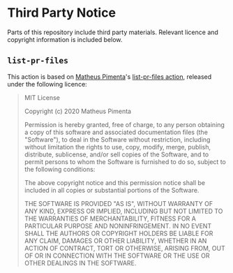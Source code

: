 # Third Party Notice

Parts of this repository include third party materials.
Relevant licence and copyright information is included below.

## `list-pr-files`

This action is based on [Matheus Pimenta](https://github.com/matheuspiment)'s [list-pr-files action](https://github.com/matheuspiment/list-pr-files), released under the following licence:

> MIT License
> 
> Copyright (c) 2020 Matheus Pimenta
> 
> Permission is hereby granted, free of charge, to any person obtaining a copy
> of this software and associated documentation files (the "Software"), to deal
> in the Software without restriction, including without limitation the rights
> to use, copy, modify, merge, publish, distribute, sublicense, and/or sell
> copies of the Software, and to permit persons to whom the Software is
> furnished to do so, subject to the following conditions:
> 
> The above copyright notice and this permission notice shall be included in all
> copies or substantial portions of the Software.
> 
> THE SOFTWARE IS PROVIDED "AS IS", WITHOUT WARRANTY OF ANY KIND, EXPRESS OR
> IMPLIED, INCLUDING BUT NOT LIMITED TO THE WARRANTIES OF MERCHANTABILITY,
> FITNESS FOR A PARTICULAR PURPOSE AND NONINFRINGEMENT. IN NO EVENT SHALL THE
> AUTHORS OR COPYRIGHT HOLDERS BE LIABLE FOR ANY CLAIM, DAMAGES OR OTHER
> LIABILITY, WHETHER IN AN ACTION OF CONTRACT, TORT OR OTHERWISE, ARISING FROM,
> OUT OF OR IN CONNECTION WITH THE SOFTWARE OR THE USE OR OTHER DEALINGS IN THE
> SOFTWARE.
